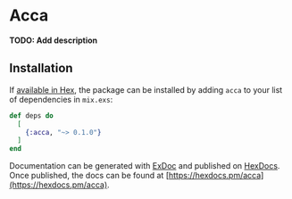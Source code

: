 # Acca

**TODO: Add description**

## Installation

If [available in Hex](https://hex.pm/docs/publish), the package can be installed
by adding `acca` to your list of dependencies in `mix.exs`:

```elixir
def deps do
  [
    {:acca, "~> 0.1.0"}
  ]
end
```

Documentation can be generated with [ExDoc](https://github.com/elixir-lang/ex_doc)
and published on [HexDocs](https://hexdocs.pm). Once published, the docs can
be found at [https://hexdocs.pm/acca](https://hexdocs.pm/acca).

